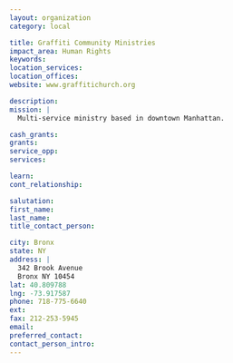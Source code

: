 ```yaml
---
layout: organization
category: local

title: Graffiti Community Ministries
impact_area: Human Rights
keywords: 
location_services: 
location_offices: 
website: www.graffitichurch.org

description: 
mission: |
  Multi-service ministry based in downtown Manhattan.

cash_grants: 
grants: 
service_opp: 
services: 

learn: 
cont_relationship: 

salutation: 
first_name: 
last_name: 
title_contact_person: 

city: Bronx
state: NY
address: |
  342 Brook Avenue    
  Bronx NY 10454
lat: 40.809788
lng: -73.917587
phone: 718-775-6640
ext: 
fax: 212-253-5945
email: 
preferred_contact: 
contact_person_intro: 
---
```

